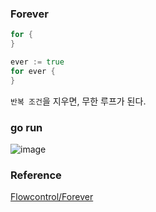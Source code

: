 ### Forever
```go
for {
}

ever := true
for ever {
}
```
`반복 조건`을 지우면, 무한 루프가 된다.<br>

### go run
![image](https://github.com/user-attachments/assets/6bbbd110-0675-4fb4-addb-02f177ce7c6e)

### Reference
[Flowcontrol/Forever](https://go.dev/tour/flowcontrol/4)<br>
